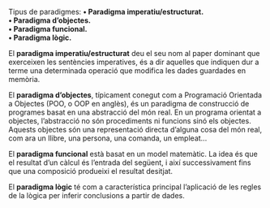 Tipus de paradigmes:
**• Paradigma imperatiu/estructurat.**  
**• Paradigma d’objectes.**  
**• Paradigma funcional.**  
**• Paradigma lògic.**  

El **paradigma imperatiu/estructurat** deu el seu nom al paper dominant
que exerceixen les sentències imperatives, és a dir aquelles que indiquen
dur a terme una determinada operació que modifica les dades guardades en
memòria.

El **paradigma d’objectes**, típicament conegut com a Programació Orientada
a Objectes (POO, o OOP en anglès), és un paradigma de construcció de
programes basat en una abstracció del món real. En un programa orientat
a objectes, l’abstracció no són procediments ni funcions sinó els objectes.
Aquests objectes són una representació directa d’alguna cosa del món real,
com ara un llibre, una persona, una comanda, un empleat...

El **paradigma funcional** està basat en un model matemàtic. La idea és que
el resultat d’un càlcul és l’entrada del següent, i així successivament fins que
una composició produeixi el resultat desitjat.

El **paradigma lògic** té com a característica principal l’aplicació de les regles
de la lògica per inferir conclusions a partir de dades.
